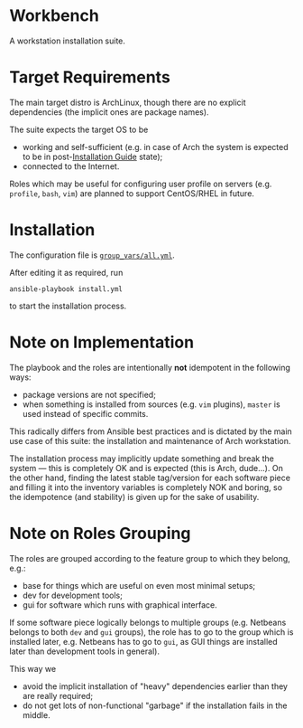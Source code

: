 Workbench
=========

A workstation installation suite.



Target Requirements
===================

The main target distro is ArchLinux, though there are no explicit dependencies (the
implicit ones are package names).

The suite expects the target OS to be

* working and self-sufficient (e.g. in case of Arch the system is expected to be
in post-[Installation Guide](https://wiki.archlinux.org/index.php/Installation_guide)
state);
* connected to the Internet.

Roles which may be useful for configuring user profile on servers (e.g.
`profile`, `bash`, `vim`) are planned to support CentOS/RHEL in future.



Installation
============

The configuration file is [`group_vars/all.yml`](group_vars/all.yml).

After editing it as required, run

```
ansible-playbook install.yml
```

to start the installation process.



Note on Implementation
======================

The playbook and the roles are intentionally **not** idempotent in the following ways:

* package versions are not specified;
* when something is installed from sources (e.g. `vim` plugins), `master` is used
instead of specific commits.

This radically differs from Ansible best practices and is dictated by the main use
case of this suite: the installation and maintenance of Arch workstation.

The installation process may implicitly update something and break the system &mdash;
this is completely OK and is expected (this is Arch, dude...).
On the other hand, finding the latest stable tag/version for each software
piece and filling it into the inventory variables is completely NOK and boring,
so the idempotence (and stability) is given up for the sake of usability.



Note on Roles Grouping
======================

The roles are grouped according to the feature group to which they belong, e.g.:

* base for things which are useful on even most minimal setups;
* dev for development tools;
* gui for software which runs with graphical interface.

If some software piece logically belongs to multiple groups (e.g. Netbeans belongs to
both `dev` and `gui` groups), the role has to go to the group which is installed later,
e.g. Netbeans has to go to `gui`, as GUI things are installed later than development
tools in general).

This way we

* avoid the implicit installation of "heavy" dependencies earlier than they are really required;
* do not get lots of non-functional "garbage" if the installation fails in the middle.
